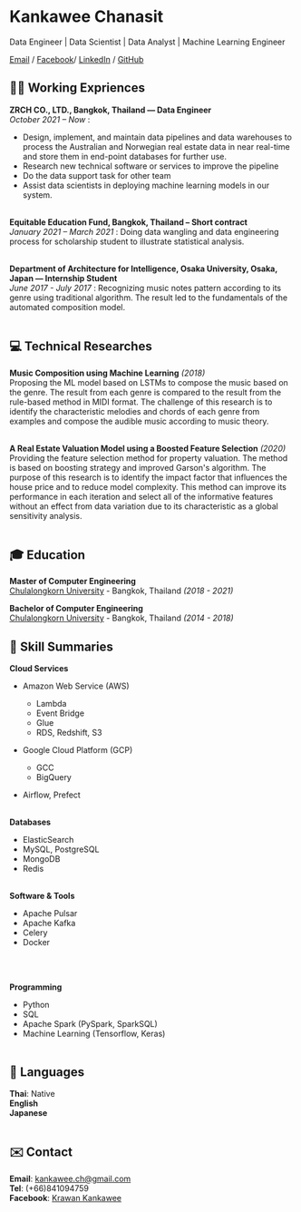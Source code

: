 # Kankawee Chanasit

Data Engineer | Data Scientist | Data Analyst | Machine Learning Engineer <br>

[Email](mailto:kankawee.ch@gmail.com) / [Facebook](https://www.facebook.com/k.kankawee)/ [LinkedIn](https://www.linkedin.com/in/kankawee-chanasit-a4b715194/) / [GitHub](https://github.com/Zosmex/)

## 👨‍💻 Working Expriences

**ZRCH CO., LTD., Bangkok, Thailand — Data Engineer**  <br>
  _October 2021 – Now_ :
  - Design, implement, and maintain data pipelines and data warehouses to process the Australian and Norwegian real estate data in near real-time and store them in end-point databases for further use.
  - Research new technical software or services to improve the pipeline
  - Do the data support task for other team
  - Assist data scientists in deploying machine learning models in our system.
  <br><br>

**Equitable Education Fund, Bangkok, Thailand – Short contract** <br> 
  _January 2021 – March 2021_ :
  Doing data wangling and data engineering process for scholarship student to illustrate statistical analysis.
  <br><br>

**Department of Architecture for Intelligence, Osaka University, Osaka, Japan — Internship Student**  <br>
  _June 2017 - July 2017_ : 
  Recognizing music notes pattern according to its genre using traditional algorithm. The result led to the fundamentals of the automated composition model.
  <br><br>

## 💻 Technical Researches

**Music Composition using Machine Learning**  _(2018)_ <br>
  Proposing the ML model based on LSTMs to compose the music based on the genre. The result from each genre is compared to the result from the rule-based method in MIDI format. The challenge of this research is to identify the characteristic melodies and chords of each genre from examples and compose the audible music according to music theory.
  <br><br>
  
**A Real Estate Valuation Model using a Boosted Feature Selection**  _(2020)_ <br>
  Providing the feature selection method for property valuation. The method is based on boosting strategy and improved Garson's algorithm. The purpose of this research is to identify the impact factor that influences the house price and to reduce model complexity. This method can improve its performance in each iteration and select all of the informative features without an effect from data variation due to its characteristic as a global sensitivity analysis.
  <br><br>
  
## 🎓 Education

**Master of Computer Engineering** <br>
[Chulalongkorn University](https://www.chula.ac.th/) - Bangkok, Thailand _(2018 - 2021)_

**Bachelor of Computer Engineering** <br>
[Chulalongkorn University](https://www.chula.ac.th/) - Bangkok, Thailand _(2014 - 2018)_

## 📌 Skill Summaries

**Cloud Services** <br>
  - Amazon Web Service (AWS)
    - Lambda
    - Event Bridge
    - Glue
    - RDS, Redshift, S3
    
  
  - Google Cloud Platform (GCP)
    - GCC
    - BigQuery
  
  - Airflow, Prefect
  <br><br>

**Databases** <br>
  - ElasticSearch
  - MySQL, PostgreSQL
  - MongoDB
  - Redis
<br><br>

**Software & Tools** <br>
  - Apache Pulsar
  - Apache Kafka
  - Celery
  - Docker
  
<br><br>

**Programming** <br>
  - Python
  - SQL
  - Apache Spark (PySpark, SparkSQL)
  - Machine Learning (Tensorflow, Keras)
  <br><br>

## 💬 Languages

**Thai**: Native <br>
**English** <br>
**Japanese**
<br><br>

## ✉️ Contact
**Email**: [kankawee.ch@gmail.com](mailto:kankawee.ch@gmail.com) <br>
**Tel**: (+66)841094759 <br>
**Facebook**: [Krawan Kankawee](https://www.facebook.com/k.kankawee) <br>
